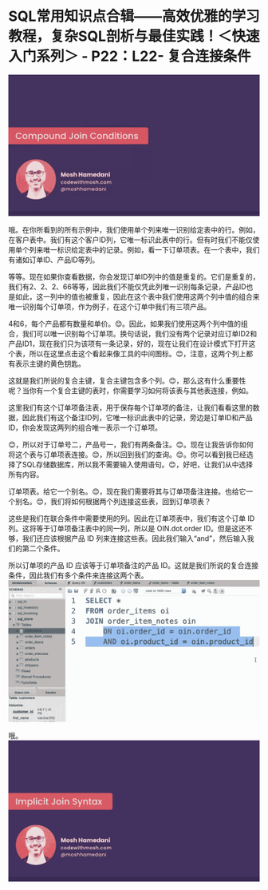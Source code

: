 # SQL常用知识点合辑——高效优雅的学习教程，复杂SQL剖析与最佳实践！＜快速入门系列＞ - P22：L22- 复合连接条件 

![](img/53c7c09d8eb1f22d1330df77256a9f36_0.png)

哦。在你所看到的所有示例中，我们使用单个列来唯一识别给定表中的行。例如，在客户表中。我们有这个客户ID列，它唯一标识此表中的行。但有时我们不能仅使用单个列来唯一标识给定表中的记录。例如，看一下订单项表。在一个表中，我们有诸如订单ID、产品ID等列。

等等。现在如果你查看数据，你会发现订单ID列中的值是重复的。它们是重复的，我们有2、2、2、66等等，因此我们不能仅凭此列唯一识别每条记录，产品ID也是如此，这一列中的值也被重复，因此在这个表中我们使用这两个列中值的组合来唯一识别每个订单项，作为例子，在这个订单中我们有三项产品。

4和6，每个产品都有数量和单价。😊。因此，如果我们使用这两个列中值的组合，我们可以唯一识别每个订单项。换句话说，我们没有两个记录对应订单ID2和产品ID1，现在我们只为该项有一条记录，好的，现在让我们在设计模式下打开这个表，所以在这里点击这个看起来像工具的中间图标。😊，注意，这两个列上都有表示主键的黄色钥匙。

这就是我们所说的复合主键，复合主键包含多个列。😊，那么这有什么重要性呢？当你有一个复合主键的表时，你需要学习如何将该表与其他表连接，例如。

这里我们有这个订单项备注表，用于保存每个订单项的备注，让我们看看这里的数据，因此我们有这个备注ID列，它唯一标识此表中的记录，旁边是订单ID和产品ID，你会发现这两列的组合唯一表示一个订单项。

😊，所以对于订单号二，产品号一，我们有两条备注。😊。现在让我告诉你如何将这个表与订单项表连接。😊，所以回到我们的查询。😊。你可以看到我已经选择了SQL存储数据库，所以我不需要输入使用语句。😊，好吧，让我们从中选择所有内容。

订单项表。给它一个别名。😊，现在我们需要将其与订单项备注连接。也给它一个别名。😊，我们将如何根据两个列连接这些表，回到订单项表？

这些是我们在联合条件中需要使用的列。因此在订单项表中，我们有这个订单 ID 列。这将等于订单项备注表中的同一列，所以是 OIN.dot.order ID。但是这还不够，我们还应该根据产品 ID 列来连接这些表。因此我们输入“and”，然后输入我们的第二个条件。

所以订单项的产品 ID 应该等于订单项备注的产品 ID。这就是我们所说的复合连接条件，因此我们有多个条件来连接这两个表。![](img/53c7c09d8eb1f22d1330df77256a9f36_2.png)

哦。![](img/53c7c09d8eb1f22d1330df77256a9f36_4.png)
